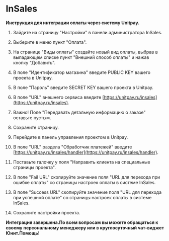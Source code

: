 # InSales

**Инструкция для интеграции оплаты через систему Unitpay.**

1. Зайдите на страницу "Настройки" в панели администратора InSales.

2. Выберите в меню пункт "Оплата".

3. На странице "Виды оплаты" создайте новый вид оплаты, выбрав в выпадающем списке пункт "Внешний способ оплаты" и нажав кнопку "Добавить".

4. В поле "Идентификатор магазина" введите PUBLIC KEY вашего проекта в Unitpay.

5. В поле "Пароль" введите SECRET KEY вашего проекта в Unitpay.

6. В поле "URL" внешнего сервиса введите [https://unitpay.ru/insales](https://unitpay.ru/insales).

7. Важно! Поле "Передавать детальную информацию о заказе" оставьте пустым.

8. Сохраните страницу.

9. Перейдите в панель управления проектом в Unitpay.

10. В поле "URL" раздела "Обработчик платежей" введите [https://unitpay.ru/insales/handler](https://unitpay.ru/insales/handler).

11. Поставьте галочку у поля "Направить клиента на специальные страницы проекта".

12. В поле "Fail URL" скопируйте значение поля "URL для перехода при ошибке оплаты" со страницы настроек оплаты в системе InSales.

13. В поле "Success URL" скопируйте значение поля "URL для перехода при успешной оплате" со страницы настроек оплаты в системе InSales.

14. Сохраните настройки проекта.

**Интеграция завершена.По всем вопросам вы можете обращаться к своему персональному менеджеру или в круглосуточный чат-виджет Юнит.Помощь!**

